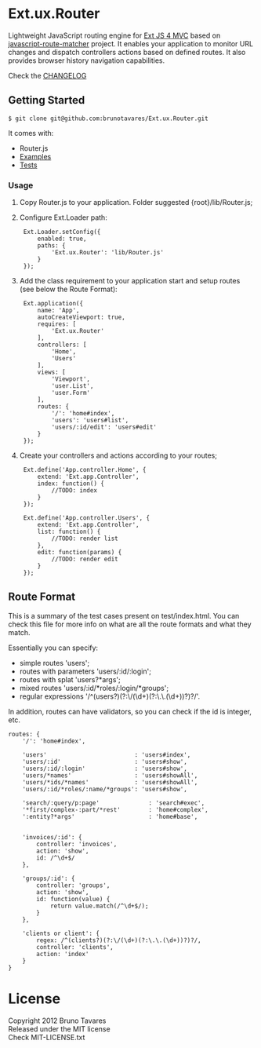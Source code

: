 # Ext.ux.Router

Lightweight JavaScript routing engine for [Ext JS 4 MVC](link:http://docs.sencha.com/ext-js/4-0/#!/guide/application_architecture) based on 
[javascript-route-matcher](https://github.com/cowboy/javascript-route-matcher) project.  It enables your application to monitor URL changes 
and dispatch controllers actions based on defined routes. It also provides browser history navigation capabilities.

Check the [CHANGELOG](https://raw.github.com/brunotavares/Ext.ux.Router/master/CHANGELOG.txt)

## Getting Started

    $ git clone git@github.com:brunotavares/Ext.ux.Router.git
    
It comes with:

 * Router.js
 * [Examples](https://github.com/brunotavares/Ext.ux.Router/tree/master/examples)
 * [Tests](https://github.com/brunotavares/Ext.ux.Router/tree/master/test/index.html)

### Usage

1. Copy Router.js to your application. Folder suggested {root}/lib/Router.js;

2. Configure Ext.Loader path:


        Ext.Loader.setConfig({
            enabled: true,
            paths: {
                'Ext.ux.Router': 'lib/Router.js'
            }
        });


3. Add the class requirement to your application start and setup routes (see below the Route Format):

        Ext.application({
            name: 'App',
            autoCreateViewport: true,
            requires: [
                'Ext.ux.Router'
            ],
            controllers: [
                'Home', 
                'Users'
            ],
            views: [
                'Viewport',
                'user.List',
                'user.Form'
            ],
            routes: {
                '/': 'home#index',
                'users': 'users#list',
                'users/:id/edit': 'users#edit'
            }
        });
    
5. Create your controllers and actions according to your routes;

        Ext.define('App.controller.Home', {
            extend: 'Ext.app.Controller',
            index: function() {
                //TODO: index
            }
        });
    
        Ext.define('App.controller.Users', {
            extend: 'Ext.app.Controller',
            list: function() {
                //TODO: render list
            },
            edit: function(params) {
                //TODO: render edit
            }
        });

## Route Format

This is a summary of the test cases present on test/index.html. You can check this file for more info on what
are all the route formats and what they match.

Essentially you can specify: 

 * simple routes 'users';
 * routes with parameters 'users/:id/:login';
 * routes with splat 'users?*args';
 * mixed routes 'users/:id/*roles/:login/*groups';
 * regular expressions '/^(users?)(?:\\/(\\d+)(?:\\.\\.(\\d+))?)?/'.

In addition, routes can have validators, so you can check if the id is integer, etc.

    routes: {
        '/': 'home#index',
        
		'users'                         : 'users#index',
		'users/:id'                     : 'users#show',
        'users/:id/:login'              : 'users#show',
        'users/*names'                  : 'users#showAll',
        'users/*ids/*names'             : 'users#showAll',
        'users/:id/*roles/:name/*groups': 'users#show',
        
        'search/:query/p:page'              : 'search#exec',
        '*first/complex-:part/*rest'        : 'home#complex',
        ':entity?*args'                     : 'home#base',
        
        
        'invoices/:id': {
            controller: 'invoices',
            action: 'show',
            id: /^\d+$/
        },
        
        'groups/:id': {
			controller: 'groups',
			action: 'show',
			id: function(value) {
				return value.match(/^\d+$/);
			}
		},
        
        'clients or client': {
            regex: /^(clients?)(?:\/(\d+)(?:\.\.(\d+))?)?/,
            controller: 'clients',
            action: 'index'
        }
    }

# License    

Copyright 2012 Bruno Tavares<br />
Released under the MIT license<br />
Check MIT-LICENSE.txt